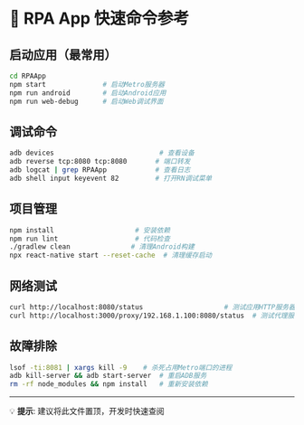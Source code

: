 # 🚀 RPA App 快速命令参考

## 启动应用（最常用）

```bash
cd RPAApp
npm start              # 启动Metro服务器
npm run android        # 启动Android应用
npm run web-debug      # 启动Web调试界面
```

## 调试命令

```bash
adb devices                          # 查看设备
adb reverse tcp:8080 tcp:8080       # 端口转发
adb logcat | grep RPAApp            # 查看日志
adb shell input keyevent 82         # 打开RN调试菜单
```

## 项目管理

```bash
npm install                    # 安装依赖
npm run lint                   # 代码检查
./gradlew clean               # 清理Android构建
npx react-native start --reset-cache  # 清理缓存启动
```

## 网络测试

```bash
curl http://localhost:8080/status                    # 测试应用HTTP服务器
curl http://localhost:3000/proxy/192.168.1.100:8080/status  # 测试代理服务器
```

## 故障排除

```bash
lsof -ti:8081 | xargs kill -9    # 杀死占用Metro端口的进程
adb kill-server && adb start-server  # 重启ADB服务
rm -rf node_modules && npm install   # 重新安装依赖
```

---
💡 **提示**: 建议将此文件置顶，开发时快速查阅 
